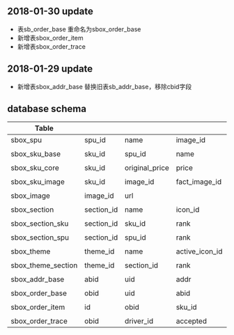 ## 2018-01-30 update
-  表sb_order_base 重命名为sbox_order_base
-  新增表sbox_order_item
-  新增表sbox_order_trace

## 2018-01-29 update
-  新增表sbox_addr_base 替换旧表sb_addr_base，移除cbid字段

##  database schema 

| Table              |            |                |                |                  |            |            |            |            |      |        |            |
| ------------------ | ---------- | -------------- | -------------- | ---------------- | ---------- | ---------- | ---------- | ---------- | ---- | ------ | ---------- |
| sbox_spu           | spu_id     | name           | image_id       | price            |            | status     | updated_at | updated_by |      |        |            |
|                    |            |                |                |                  |            |            |            |            |      |        |            |
| sbox_sku_base      | sku_id     | spu_id         | name           | alias            | fullname   | status     | updated_at | updated_by |      |        |            |
|                    |            |                |                |                  |            |            |            |            |      |        |            |
| sbox_sku_core      | sku_id     | original_price | price          | amount           | threshold  | updated_at | updated_by |            |      |        |            |
|                    |            |                |                |                  |            |            |            |            |      |        |            |
| sbox_sku_image     | sku_id     | image_id       | fact_image_id  | updated_at       | updated_by |            |            |            |      |        |            |
|                    |            |                |                |                  |            |            |            |            |      |        |            |
| sbox_image         | image_id   | url            |                |                  |            |            |            |            |      |        |            |
|                    |            |                |                |                  |            |            |            |            |      |        |            |
| sbox_section       | section_id | name           | icon_id        |                  | status     | updated_at | updated_by |            |      |        |            |
|                    |            |                |                |                  |            |            |            |            |      |        |            |
| sbox_section_sku   | section_id | sku_id         | rank           | status           | updated_at | updated_by |            |            |      |        |            |
|                    |            |                |                |                  |            |            |            |            |      |        |            |
| sbox_section_spu   | section_id | spu_id         | rank           | status           | updated_at | updated_by |            |            |      |        |            |
|                    |            |                |                |                  |            |            |            |            |      |        |            |
| sbox_theme         | theme_id   | name           | active_icon_id | inactive_icon_id | rank       | status     | updated_at | updated_by |      |        |            |
|                    |            |                |                |                  |            |            |            |            |      |        |            |
| sbox_theme_section | theme_id   | section_id     | rank           | status           | updated_at | updated_by |            |            |      |        |            |
|                    |            |                |                |                  |            |            |            |            |      |        |            |
| sbox_addr_base     | abid       | uid            | addr           | province         | lat        | lng        | name       | unit       | tel  | status | updated_at |
|                    |            |                |                |                  |            |            |            |            |      |        |            |
| sbox_order_base    | obid       | uid            | abid           | pretax           | delifee    | total      | ptype      | created   | status |      | updated_at |
|                    |            |                |                |                  |            |            |            |            |      |        |            |
| sbox_order_item    | id         | obid           | sku_id         | price            | quantity   | status     |            |           |        |      |            |
|                    |            |                |                |                  |            |            |            |            |      |        |            |
| sbox_order_trace   | obid       | driver_id      | accepted       | packed           | distributed | delivered | completed  | notes      |      |        |            |
